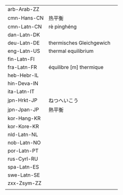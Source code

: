 | | | |
|-|-|-|
| arb-Arab-ZZ |  |  |
| cmn-Hans-CN | 热平衡 |  |
| cmn-Latn-CN | rè pínghéng |  |
| dan-Latn-DK |  |  |
| deu-Latn-DE | thermisches Gleichgewich |  |
| eng-Latn-US | thermal equilibrium |  |
| fin-Latn-FI |  |  |
| fra-Latn-FR | équilibre [m] thermique |  |
| heb-Hebr-IL |  |  |
| hin-Deva-IN |  |  |
| ita-Latn-IT |  |  |
| jpn-Hrkt-JP | ねつへいこう |  |
| jpn-Jpan-JP | 熱平衡 |  |
| kor-Hang-KR |  |  |
| kor-Kore-KR |  |  |
| nld-Latn-NL |  |  |
| nob-Latn-NO |  |  |
| por-Latn-PT |  |  |
| rus-Cyrl-RU |  |  |
| spa-Latn-ES |  |  |
| swe-Latn-SE |  |  |
| zxx-Zsym-ZZ |  |  |
|  |  |  |
